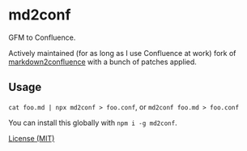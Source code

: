 # md2conf

GFM to Confluence.

Actively maintained (for as long as I use Confluence at work) fork of
[markdown2confluence](https://github.com/chunpu/markdown2confluence) with a
bunch of patches applied.

## Usage

`cat foo.md | npx md2conf > foo.conf`, or `md2conf foo.md > foo.conf`

You can install this globally with `npm i -g md2conf`.

[License (MIT)](./LICENSE.md)
